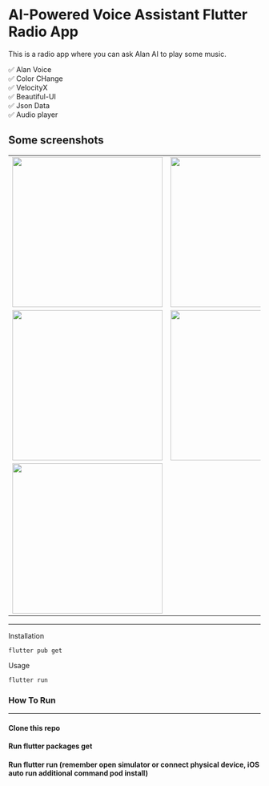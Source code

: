 # AI-Powered Voice Assistant Flutter Radio App

This is a radio app where you can ask Alan AI to play some music.

✅  Alan Voice\
✅  Color CHange\
✅  VelocityX\
✅  Beautiful-UI\
✅  Json Data\
✅  Audio player

## Some screenshots

|                                      |                                      |
| ------------------------------------ | ------------------------------------ |
| <img src="https://user-images.githubusercontent.com/51333268/134758556-38aecafb-e8b9-45ee-956d-70b3851a74be.PNG"  width="300"/> | <img src="https://user-images.githubusercontent.com/51333268/134758585-8114a09f-b6d5-4c91-95d5-1c850cea324c.PNG"  width="300"/> |
| <img src="https://user-images.githubusercontent.com/51333268/134758649-cda693c9-6d09-4067-991e-96c4b26e33fe.PNG" width="300"/>  | <img src="https://user-images.githubusercontent.com/51333268/134758653-aa488627-ee23-404b-8b4e-360c0b977a83.PNG" width="300"/>  |
| <img src="https://user-images.githubusercontent.com/51333268/134758656-c528f927-f721-4d53-9ca7-f5e64b042cfa.PNG" width="300"/>  |

---





Installation

```
flutter pub get
```
Usage 

```
flutter run
```


### How To Run
-----------------------
#### Clone this repo
#### Run flutter packages get
#### Run flutter run (remember open simulator or connect physical device, iOS auto run additional command pod install)
